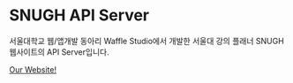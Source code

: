 # SNUGH API Server
서울대학교 웹/앱개발 동아리 Waffle Studio에서 개발한 서울대 강의 플래너 SNUGH 웹사이트의 API Server입니다. 

[Our Website!](http://snugh.s3-website.ap-northeast-2.amazonaws.com/login)
